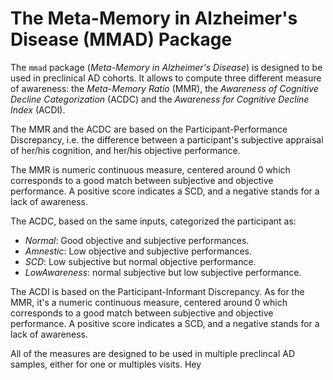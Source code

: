 # The Meta-Memory in Alzheimer's Disease (MMAD) Package

The `mmad` package (*Meta-Memory in Alzheimer's Disease*) is designed to be used in preclinical AD cohorts. It allows to compute three different measure of awareness: the *Meta-Memory Ratio* (MMR), the *Awareness of Cognitive Decline Categorization* (ACDC) and the *Awareness for Cognitive Decline Index* (ACDI).

The MMR and the ACDC are based on the Participant-Performance Discrepancy, i.e. the difference between a participant's subjective appraisal of her/his cognition, and her/his objective performance.

The MMR is numeric continuous measure, centered around 0 which corresponds to a good match between subjective and objective performance. A positive score indicates a SCD, and a negative stands for a lack of awareness.

The ACDC, based on the same inputs, categorized the participant as:

  * *Normal*: Good objective and subjective performances.
  * *Amnestic*: Low objective and subjective performances.
  * *SCD*: Low subjective but normal objective performance.
  * *LowAwareness*: normal subjective but low subjective performance.
  
The ACDI is based on the Participant-Informant Discrepancy. As for the MMR, it's a numeric continuous measure, centered around 0 which corresponds to a good match between subjective and objective performance. A positive score indicates a SCD, and a negative stands for a lack of awareness.

All of the measures are designed to be used in multiple preclincal AD samples, either for one or multiples visits. Hey
